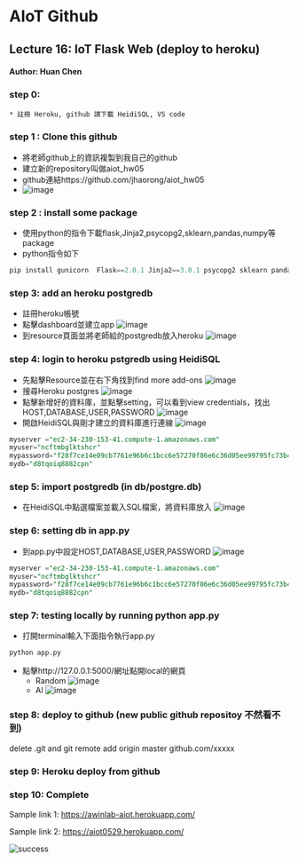 # AIoT Github

## Lecture 16: IoT Flask Web (deploy to heroku)
#### Author: Huan Chen 

### step 0:
    * 註冊 Heroku, github 請下載 HeidiSQL, VS code

### step 1 : Clone this github
* 將老師github上的資訊複製到我自己的github
* 建立新的repository叫做aiot_hw05
* github連結https://github.com/jhaorong/aiot_hw05
* ![image](/static/step1.jpg)

### step 2 : install some package

* 使用python的指令下載flask,Jinja2,psycopg2,sklearn,pandas,numpy等package
* python指令如下
```python
pip install gunicorn  Flask==2.0.1 Jinja2==3.0.1 psycopg2 sklearn pandas numpy
```

### step 3: add an heroku postgredb

* 註冊heroku帳號
* 點擊dashboard並建立app
![image](/static/step3_1.jpg)
* 到resource頁面並將老師給的postgredb放入heroku
![image](/static/step3_2.jpg)
### step 4: login to heroku pstgredb using HeidiSQL
* 先點擊Resource並在右下角找到find more add-ons
![image](/static/step4_1.jpg)
* 搜尋Heroku postgres
![image](/static/step4_2.jpg)
* 點擊新增好的資料庫，並點擊setting，可以看到view credentials，找出HOST,DATABASE,USER,PASSWORD
![image](/static/step4_3.jpg)
* 開啟HeidiSQL與剛才建立的資料庫進行連線
![image](/static/step4_4.jpg)

```sql
myserver ="ec2-34-230-153-41.compute-1.amazonaws.com"
myuser="ncftmbglktshcr"
mypassword="f28f7ce14e09cb7761e96b6c1bcc6e57270f86e6c36d05ee99795fc73b46adee"
mydb="d8tqoiq8882cpn"

```
### step 5: import postgredb (in db/postgre.db)
* 在HeidiSQL中點選檔案並載入SQL檔案，將資料庫放入
![image](/static/step5.jpg)

### step 6: setting db in app.py
* 到app.py中設定HOST,DATABASE,USER,PASSWORD
![image](/static/step6.jpg)

```sql
myserver ="ec2-34-230-153-41.compute-1.amazonaws.com"
myuser="ncftmbglktshcr"
mypassword="f28f7ce14e09cb7761e96b6c1bcc6e57270f86e6c36d05ee99795fc73b46adee"
mydb="d8tqoiq8882cpn"

```
### step 7: testing locally by running python app.py
* 打開terminal輸入下面指令執行app.py
```python
python app.py
```
* 點擊http://127.0.0.1:5000/網址點開local的網頁
    * Random
        ![image](/static/step7_1.jpg)
    * AI
        ![image](/static/step7_2.jpg)
### step 8: deploy to github (new public github repositoy 不然看不到)

delete .git and git remote add origin master github.com/xxxxx


### step 9: Heroku deploy from github

### step 10: Complete

Sample link 1:
https://awinlab-aiot.herokuapp.com/

Sample link 2: 
https://aiot0529.herokuapp.com/


![success](./static/success.jpg)


